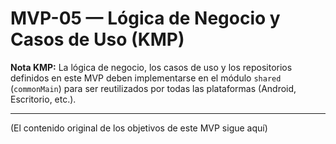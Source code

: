 # MVP-05 — Lógica de Negocio y Casos de Uso (KMP)

**Nota KMP:** La lógica de negocio, los casos de uso y los repositorios definidos en este MVP deben implementarse en el módulo `shared` (`commonMain`) para ser reutilizados por todas las plataformas (Android, Escritorio, etc.).

---

(El contenido original de los objetivos de este MVP sigue aquí)
